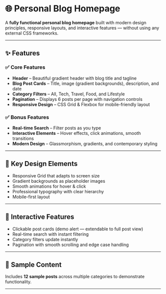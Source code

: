 # 🌐 Personal Blog Homepage  

A **fully functional personal blog homepage** built with modern design principles, responsive layouts, and interactive features — without using any external CSS frameworks.  

---

## ✨ Features  

### ✅ Core Features  
- **Header** – Beautiful gradient header with blog title and tagline  
- **Blog Post Cards** – Title, image (gradient backgrounds), description, and date  
- **Category Filters** – All, Tech, Travel, Food, and Lifestyle  
- **Pagination** – Displays 6 posts per page with navigation controls  
- **Responsive Design** – CSS Grid & Flexbox for mobile-friendly layout  

### ✅ Bonus Features  
- **Real-time Search** – Filter posts as you type  
- **Interactive Elements** – Hover effects, click animations, smooth transitions  
- **Modern Design** – Glassmorphism, gradients, and contemporary styling  

---

## 🎨 Key Design Elements  
- Responsive Grid that adapts to screen size  
- Gradient backgrounds as placeholder images  
- Smooth animations for hover & click  
- Professional typography with clear hierarchy  
- Mobile-first layout  

---

## 📱 Interactive Features  
- Clickable post cards (demo alert — extendable to full post view)  
- Real-time search with instant filtering  
- Category filters update instantly  
- Pagination with smooth scrolling and edge case handling  

---

## 📝 Sample Content  
Includes **12 sample posts** across multiple categories to demonstrate functionality.  

---

 


